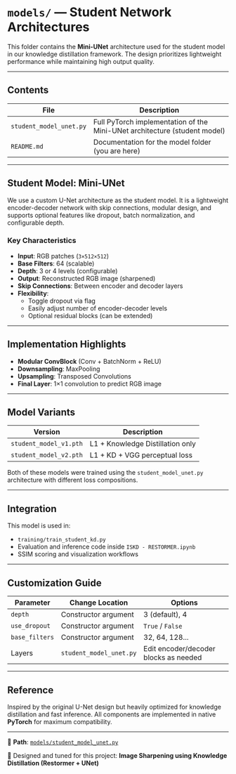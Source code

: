 # `models/` — Student Network Architectures

This folder contains the **Mini-UNet** architecture used for the student model in our knowledge distillation framework. The design prioritizes lightweight performance while maintaining high output quality.

---

## Contents

| File | Description |
|------|-------------|
| `student_model_unet.py` | Full PyTorch implementation of the Mini-UNet architecture (student model) |
| `README.md` | Documentation for the model folder (you are here) |

---

## Student Model: Mini-UNet

We use a custom U-Net architecture as the student model. It is a lightweight encoder-decoder network with skip connections, modular design, and supports optional features like dropout, batch normalization, and configurable depth.

### Key Characteristics

- **Input**: RGB patches (`3×512×512`)
- **Base Filters**: 64 (scalable)
- **Depth**: 3 or 4 levels (configurable)
- **Output**: Reconstructed RGB image (sharpened)
- **Skip Connections**: Between encoder and decoder layers
- **Flexibility**:
  - Toggle dropout via flag
  - Easily adjust number of encoder-decoder levels
  - Optional residual blocks (can be extended)
  
---

## Implementation Highlights

- **Modular ConvBlock** (Conv + BatchNorm + ReLU)
- **Downsampling**: MaxPooling
- **Upsampling**: Transposed Convolutions
- **Final Layer**: 1×1 convolution to predict RGB image

---

## Model Variants

| Version | Description |
|---------|-------------|
| `student_model_v1.pth` | L1 + Knowledge Distillation only |
| `student_model_v2.pth` | L1 + KD + VGG perceptual loss |

Both of these models were trained using the `student_model_unet.py` architecture with different loss compositions.

---

## Integration

This model is used in:

- `training/train_student_kd.py`
- Evaluation and inference code inside `ISKD - RESTORMER.ipynb`
- SSIM scoring and visualization workflows

---

## Customization Guide

| Parameter | Change Location | Options |
|-----------|------------------|---------|
| `depth` | Constructor argument | 3 (default), 4 |
| `use_dropout` | Constructor argument | `True` / `False` |
| `base_filters` | Constructor argument | 32, 64, 128... |
| Layers | `student_model_unet.py` | Edit encoder/decoder blocks as needed |

---

## Reference

Inspired by the original U-Net design but heavily optimized for knowledge distillation and fast inference. All components are implemented in native **PyTorch** for maximum compatibility.

---

📁 **Path**: [`models/student_model_unet.py`](./student_model_unet.py)

🧠 Designed and tuned for this project: **Image Sharpening using Knowledge Distillation (Restormer + UNet)**



